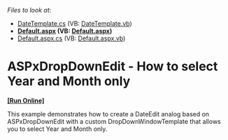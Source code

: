 <!-- default file list -->
*Files to look at*:

* [DateTemplate.cs](./CS/App_Code/DateTemplate.cs) (VB: [DateTemplate.vb](./VB/App_Code/DateTemplate.vb))
* **[Default.aspx](./CS/Default.aspx) (VB: [Default.aspx](./VB/Default.aspx))**
* [Default.aspx.cs](./CS/Default.aspx.cs) (VB: [Default.aspx.vb](./VB/Default.aspx.vb))
<!-- default file list end -->
# ASPxDropDownEdit - How to select Year and Month only
<!-- run online -->
**[[Run Online]](https://codecentral.devexpress.com/e4038/)**
<!-- run online end -->


<p>This example demonstrates how to create a DateEdit analog based on ASPxDropDownEdit with a custom DropDownWindowTemplate that allows you to select Year and Month only.</p>

<br/>


